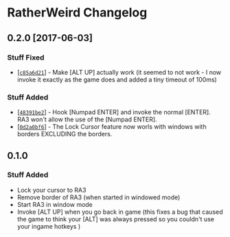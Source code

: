 # RatherWeird Changelog

## 0.2.0 [2017-06-03]
### Stuff Fixed
* [[`c85a6d21`](https://github.com/zokker13/RatherWeird/commit/c85a6d21052386bb3a44eb3f2d583c66f5a14935)] - Make [ALT UP] actually work (it seemed to not work - I now invoke it exactly as the game does and added a tiny timeout of 100ms)

### Stuff Added
* [[`48391be2`](https://github.com/zokker13/RatherWeird/commit/48391be29f471609d4875dccb63160db484ce07a)] - Hook [Numpad ENTER] and invoke the normal [ENTER]. RA3 won't allow the use of the [Numpad ENTER].
* [[`0d2a0bf6`](https://github.com/zokker13/RatherWeird/commit/0d2a0bf6e413219758218f9dd813aa75f59a4dd5)] - The Lock Cursor feature now worls with windows with borders EXCLUDING the borders.

## 0.1.0
### Stuff Added
* Lock your cursor to RA3
* Remove border of RA3 (when started in windowed mode)
* Start RA3 in window mode
* Invoke [ALT UP] when you go back in game (this fixes a bug that caused the game to think your [ALT] was always pressed so you couldn't use your ingame hotkeys )
